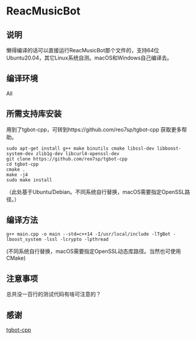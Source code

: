 # ReacMusicBot
## 说明
懒得编译的话可以直接运行ReacMusicBot那个文件的，支持64位Ubuntu20.04，其它Linux系统自测。macOS和Windows自己编译去。
## 编译环境
All
## 所需支持库安装
用到了tgbot-cpp，可转到https://github.com/reo7sp/tgbot-cpp 获取更多帮助。
```
sudo apt-get install g++ make binutils cmake libssl-dev libboost-system-dev zlib1g-dev libcurl4-openssl-dev 
git clone https://github.com/reo7sp/tgbot-cpp
cd tgbot-cpp
cmake .
make -j4
sudo make install
```
（此处基于Ubuntu/Debian。不同系统自行替换，macOS需要指定OpenSSL路径。）
## 编译方法
`g++ main.cpp -o main --std=c++14 -I/usr/local/include -lTgBot -lboost_system -lssl -lcrypto -lpthread`

(不同系统自行替换，macOS需要指定OpenSSL动态库路径。当然也可使用CMake)
## 注意事项
总共没一百行的测试代码有啥可注意的？
## 感谢
[tgbot-cpp](https://github.com/reo7sp/tgbot-cpp)
